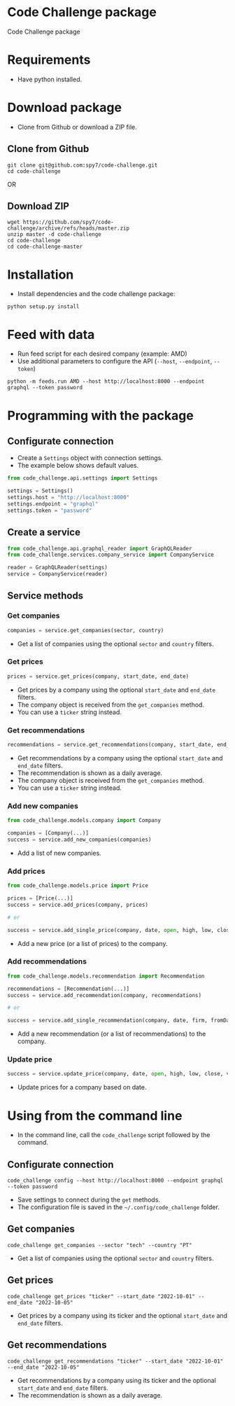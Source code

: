 # Code Challenge package

Code Challenge package

# Requirements

- Have python installed.

# Download package

- Clone from Github or download a ZIP file.

## Clone from Github

```console
git clone git@github.com:spy7/code-challenge.git
cd code-challenge
```

OR

## Download ZIP

```console
wget https://github.com/spy7/code-challenge/archive/refs/heads/master.zip
unzip master -d code-challenge
cd code-challenge
cd code-challenge-master
```

# Installation

- Install dependencies and the code challenge package:

```console
python setup.py install
```

# Feed with data

- Run feed script for each desired company (example: AMD)
- Use additional parameters to configure the API (`--host`, `--endpoint`, `--token`)

```console
python -m feeds.run AMD --host http://localhost:8000 --endpoint graphql --token password
```

# Programming with the package

## Configurate connection

- Create a `Settings` object with connection settings.
- The example below shows default values.

```python
from code_challenge.api.settings import Settings

settings = Settings()
settings.host = "http://localhost:8000"
settings.endpoint = "graphql"
settings.token = "password"
```

## Create a service

```python
from code_challenge.api.graphql_reader import GraphQLReader
from code_challenge.services.company_service import CompanyService

reader = GraphQLReader(settings)
service = CompanyService(reader)
```

## Service methods

### Get companies

```python
companies = service.get_companies(sector, country)
```

- Get a list of companies using the optional `sector` and `country` filters.

### Get prices

```python
prices = service.get_prices(company, start_date, end_date)
```

- Get prices by a company using the optional `start_date` and `end_date` filters.
- The company object is received from the `get_companies` method.
- You can use a `ticker` string instead.

### Get recommendations

```python
recommendations = service.get_recommendations(company, start_date, end_date)
```

- Get recommendations by a company using the optional `start_date` and `end_date` filters.
- The recommendation is shown as a daily average.
- The company object is received from the `get_companies` method.
- You can use a `ticker` string instead.

### Add new companies

```python
from code_challenge.models.company import Company

companies = [Company(...)]
success = service.add_new_companies(companies)
```

- Add a list of new companies.

### Add prices

```python
from code_challenge.models.price import Price

prices = [Price(...)]
success = service.add_prices(company, prices)

# or

success = service.add_single_price(company, date, open, high, low, close, volume)
```

- Add a new price (or a list of prices) to the company.

### Add recommendations

```python
from code_challenge.models.recommendation import Recommendation

recommendations = [Recommendation(...)]
success = service.add_recommendation(company, recommendations)

# or

success = service.add_single_recommendation(company, date, firm, fromDate, toDate)
```

- Add a new recommendation (or a list of recommendations) to the company.

### Update price

```python
success = service.update_price(company, date, open, high, low, close, volume)
```

- Update prices for a company based on date.

# Using from the command line

- In the command line, call the `code_challenge` script followed by the command.

## Configurate connection

```console
code_challenge config --host http://localhost:8000 --endpoint graphql --token password
```

- Save settings to connect during the `get` methods.
- The configuration file is saved in the `~/.config/code_challenge` folder.

## Get companies

```console
code_challenge get_companies --sector "tech" --country "PT"
```

- Get a list of companies using the optional `sector` and `country` filters.

## Get prices

```
code_challenge get_prices "ticker" --start_date "2022-10-01" --end_date "2022-10-05"
```

- Get prices by a company using its ticker and the optional `start_date` and `end_date` filters.

## Get recommendations

```
code_challenge get_recommendations "ticker" --start_date "2022-10-01" --end_date "2022-10-05"
```

- Get recommendations by a company using its ticker and the optional `start_date` and `end_date` filters.
- The recommendation is shown as a daily average.
